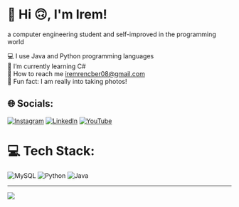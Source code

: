 # 💫 Hi 🙃, I'm Irem! 
a computer engineering student and self-improved in the programming world

💻 I use Java and Python programming languages<br>🌱 I’m currently learning C#<br>🔗 How to reach me iremrencber08@gmail.com<br>🤠 Fun fact: I am really into taking photos!


## 🌐 Socials:
[![Instagram](https://img.shields.io/badge/Instagram-%23E4405F.svg?logo=Instagram&logoColor=white)](https://instagram.com/https://www.instagram.com/iremrencber/) [![LinkedIn](https://img.shields.io/badge/LinkedIn-%230077B5.svg?logo=linkedin&logoColor=white)](https://linkedin.com/in/https://www.linkedin.com/in/irem-rençber-80bb2b207/) [![YouTube](https://img.shields.io/badge/YouTube-%23FF0000.svg?logo=YouTube&logoColor=white)](https://youtube.com/@https://youtube.com/@iremrencber2396) 

# 💻 Tech Stack:
![MySQL](https://img.shields.io/badge/mysql-%2300f.svg?style=for-the-badge&logo=mysql&logoColor=white)  ![Python](https://img.shields.io/badge/python-3670A0?style=for-the-badge&logo=python&logoColor=ffdd54) ![Java](https://img.shields.io/badge/java-%23ED8B00.svg?style=for-the-badge&logo=java&logoColor=white)



---
[![](https://visitcount.itsvg.in/api?id=iremrencber&icon=0&color=0)](https://visitcount.itsvg.in)

<!-- Proudly created with GPRM ( https://gprm.itsvg.in ) -->
